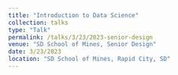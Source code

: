 ```yaml
---
title: "Introduction to Data Science"
collection: talks
type: "Talk"
permalink: /talks/3/23/2023-senior-design
venue: "SD School of Mines, Senior Design"
date: 3/23/2023
location: "SD School of Mines, Rapid City, SD"
---
```


